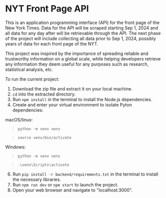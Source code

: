 # NYT Front Page API

This is an application programming interface (API) for the front page of the New York Times.
Data for the API will be scraped starting Sep 1, 2024 and all data for any day after will be retrievable through the API. The next phase of the project will include collecting all data prior to Sep 1, 2024, possibly years of data for each front page of the NYT.

This project was inspired by the importance of spreading reliable and trustworthy information on a global scale, while helping developers retrieve any information they deem useful for any purposes such as research, statistical analysis, etc.

To run the current project:

1. Download the zip file and extract it on your local machine.
2. `cd` into the extracted directory.
3. Run `npm install` in the terminal to install the Node.js dependencies.
4. Create and enter your virtual environment to isolate Pyton dependencies:

macOS/linux:
> `python -m venv venv`

> `source venv/bin/activate`

Windows:
> `python -m venv venv`

> `.\venv\Scripts\activate`

6. Run `pip install -r backend/requirements.txt` in the terminal to install the necessary libraries.
7. Run `npm run dev` or `npm start` to launch the project.
8. Open your web browser and navigate to "localhost:3000".
